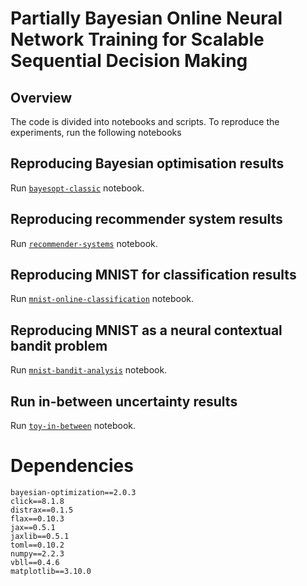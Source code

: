 # Partially Bayesian Online Neural Network Training for Scalable Sequential Decision Making

## Overview
The code is divided into notebooks and scripts.
To reproduce the experiments, run the following notebooks

## Reproducing Bayesian optimisation results
Run [`bayesopt-classic`](./experiments/01-bayesopt-classic.ipynb) notebook.

## Reproducing recommender system results
Run [`recommender-systems`](./experiments/02-recommender-systems.ipynb) notebook.

## Reproducing MNIST for classification results
Run [`mnist-online-classification`](./experiments/04-mnist-online-classification.ipynb) notebook.

## Reproducing MNIST as a neural contextual bandit problem
Run [`mnist-bandit-analysis`](./experiments/03-mnist-bandit-analysis.ipynb) notebook.

## Run in-between uncertainty results
Run [`toy-in-between`](./experiments/05-toy-in-between.ipynb) notebook.

# Dependencies

```
bayesian-optimization==2.0.3
click==8.1.8
distrax==0.1.5
flax==0.10.3
jax==0.5.1
jaxlib==0.5.1
toml==0.10.2
numpy==2.2.3
vbll==0.4.6
matplotlib==3.10.0
```